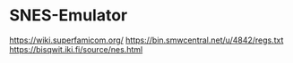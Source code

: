 # SNES-Emulator

<https://wiki.superfamicom.org/>
<https://bin.smwcentral.net/u/4842/regs.txt>
<https://bisqwit.iki.fi/source/nes.html>
